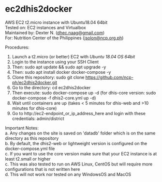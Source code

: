 # ec2dhis2docker
AWS EC2 t2.micro instance with Ubuntu18.04 64bit<br> 
Tested on: EC2 instances and Virtualbox<br>
Maintained by: Dexter N. (dhec.naag@gmail.com)<br>
For: Nutrition Center of the Philippines (jsolon@ncp.org.ph)

Procedures:<br>
1. Launch a t2.micro (or better) EC2 with *Ubuntu 18.04 OS 64bit*
2. Login to the instance using your SSH Client
3. Then: sudo apt update && sudo apt upgrade -y
4. Then: sudo apt install docker docker-compose -y 
5. Clone this repository: sudo git clone https://github.com/ncp-ph/ec2dhis2docker.git
6. Go to the directory: cd ec2dhis2docker
7. Then execute: sudo docker-compose up -d (for dhis-core version: sudo docker-compose -f dhis2-core.yml up -d)
8. Wait until containers are up (takes < 5 minutes for dhis-web and >10 minutes for dhis-core) 
9. Go to http://ec2-endpoint_or_ip_address_here and login with these credentials: admin/district

Important Notes:<br> 
a. Any changes on the site is saved on 'datadb' folder which is on the same directory as this repository<br>
b. By default, the dhis2-web or lightweight version is configured on the docker-compose.yml file<br>
c. If you want to use the core version make sure that your EC2 instance is at least t2.small or higher<br>
c. This was also tested to run on AWS Linux, CentOS but will require more configurations that is not written here<br>
d. This will not work nor tested on any WindowsOS and MacOS
